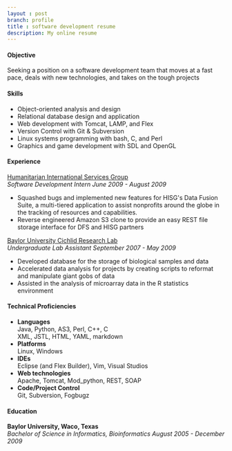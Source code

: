 ```yaml
---
layout : post
branch: profile
title : software development resume
description: My online resume
---
```


#### Objective
Seeking a position on a software development team that moves at a fast pace, deals with new technologies, and takes on the tough projects

#### Skills
* Object-oriented analysis and design
* Relational database design and application
* Web development with Tomcat, LAMP, and Flex
* Version Control with Git & Subversion
* Linux systems programming with bash, C, and Perl
* Graphics and game development with SDL and OpenGL

#### Experience
[Humanitarian International Services Group](http://hisg.org "HISG home page")  
*Software Development Intern <span class="date">June 2009 - August 2009</span>*
* Squashed bugs and implemented new features for HISG's Data Fusion Suite, a multi-tiered application to assist nonprofits around the globe in the tracking of resources and capabilities.
* Reverse engineered Amazon S3 clone to provide an easy REST file storage interface for DFS and HISG partners

[Baylor University Cichlid Research Lab](https://bearspace.baylor.edu/Patrick_Danley/www/The_Danley_Lab/The_Danley_Lab.html "The Danley Lab")  
*Undergraduate Lab Assistant <span class="date">September 2007 - May 2009</span>*
* Developed database for the storage of biological samples and data
* Accelerated data analysis for projects by creating scripts to reformat and manipulate giant gobs of data
* Assisted in the analysis of microarray data in the R statistics environment

#### Technical Proficiencies 
* **Languages**  
    Java, Python, AS3, Perl, C++, C  
    XML, JSTL, HTML, YAML, markdown
* **Platforms**   
    Linux, Windows  
* **IDEs**  
    Eclipse (and Flex Builder), Vim, Visual Studios  
* **Web technologies**  
    Apache, Tomcat, Mod_python, REST, SOAP
* **Code/Project Control**  
    Git, Subversion, Fogbugz

#### Education
  **Baylor University, Waco, Texas**  
  *Bachelor of Science in Informatics, Bioinformatics <span class="date">August 2005 - December 2009</span>*


